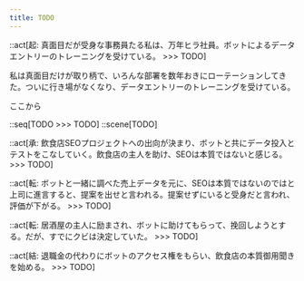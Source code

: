```yaml
---
title: TODO
---
```


::act[起: 真面目だが受身な事務員たる私は、万年ヒラ社員。ボットによるデータエントリーのトレーニングを受けている。 >>> TODO]

私は真面目だけが取り柄で、いろんな部署を数年おきにローテーションしてきた。ついに行き場がなくなり、データエントリーのトレーニングを受けている。

ここから

::seq[TODO >>> TODO]
::scene[TODO]

::act[承: 飲食店SEOプロジェクトへの出向が決まり、ボットと共にデータ投入とテストをこなしていく。飲食店の主人を助け、SEOは本質ではないと感じる。 >>> TODO]

::act[転: ボットと一緒に調べた売上データを元に、SEOは本質ではないのではと上司に進言すると、提案を出せと言われる。提案せずにいると受身だと言われ、評価が下がる。 >>> TODO]

::act[転: 居酒屋の主人に励まされ、ボットに助けてもらって、挽回しようとする。だが、すでにクビは決定していた。 >>> TODO]

::act[結: 退職金の代わりにボットのアクセス権をもらい、飲食店の本質御用聞きを始める。 >>> TODO]

